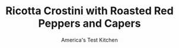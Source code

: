 ---
layout: ../../layouts/MarkdownPostLayout.astro
title: Ricotta Crostini with Roasted Red Peppers and Capers
author: America's Test Kitchen
pubDate: 2023-03-15
description: "We want party snacks that are as easy to make as they are to enjoy."
image_url: https://res.cloudinary.com/hksqkdlah/image/upload/ar_1:1,c_fill,dpr_2.0,f_auto,fl_lossy.progressive.strip_profile,g_faces:auto,q_auto:low,w_344/32759_sfs-ricotta-crostini-with-roasted-red-peppers-and-capers-2
tags: ["Cheese","Breads","Cookbook Collection"]
calories: 1719
protein: 1
carbohydrates: 5
fats: 
fiber: 
ingredients: ["24 (1/4-inch-thick) slices, baguette","6 tablespoons, extra-virgin olive oil, divided","1 cup, jarred roasted red peppers, patted dry and chopped fine","1/4 cup, chopped fresh parsley","2 tablespoons, capers, rinsed and minced","1 , small garlic clove, minced","1/2 teaspoon, table salt, divided","1/2 teaspoon, black pepper, divided","6 ounces (3/4 cup) whole-milk, ricotta cheese","1/2 teaspoon, grated lemon zest"]
serves: 24
time: "40 minutes, plus 30 minutes cooling"
instructions: ["Adjust oven rack to middle position and heat oven to 400 degrees. Arrange baguette slices in single layer on rimmed baking sheet. Brush tops of slices with 2 tablespoons oil. Bake until golden brown and crispy, 8 to 10 minutes. Let cool completely on sheet, about 30 minutes.","Combine red peppers, parsley, capers, garlic, 1/4 teaspoon pepper, 1/8 teaspoon salt, and 2 tablespoons oil in bowl; set aside.","Process ricotta, lemon zest, ¼ teaspoon salt, and 1/4 teaspoon pepper in food processor until smooth, about 10 seconds. With processor running, slowly add remaining 2 tablespoons oil until incorporated; transfer to bowl. Spread ricotta mixture evenly on toasted baguette slices. Spoon pepper mixture over ricotta. Serve."]
nutrition: ["33 mg Potassium","23 mg Phosphorus","22 mg Calcium","5 mg Magnesium","83 mg Sodium","4 g Fat","2 g Monounsaturated","10 mg Vitamin C","3 mg Cholesterol","1 g Saturated","6 µg Folic acid","8 µg Folate (food)","12 µg Vitamin K","14 g Water","5 g Carbs","19 µg Folate equivalent (total)","1 g Protein","19 µg Vitamin A","71 kcal Energy","1719 calories"]
notes: "We prefer to use day-old bread for this recipe because it is easier to slice. The crostini are best topped shortly before serving. Our preferred brand of whole-milk ricotta is BelGioioso Ricotta con Latte Whole Milk. A 12-inch demi-baguette will easily yield the 24 slices needed for this recipe."
---